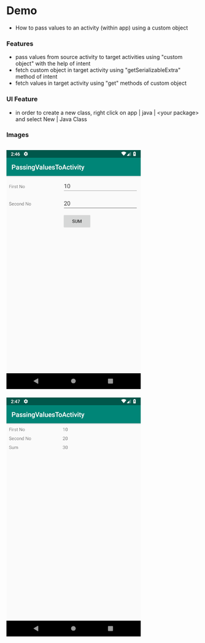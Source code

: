 # Demo
- How to pass values to an activity (within app) using a custom object

### Features
- pass values from source activity to target activities using "custom object" with the help of intent
- fetch custom object in target activity using "getSerializableExtra" method of intent
- fetch values in target activity using "get" methods of custom object

### UI Feature
- in order to create a new class, right click on app | java | &lt;your package&gt; and select New | Java Class

### Images

![01.png](images/01.png?raw=true "01.png")
---
![02.png](images/02.png?raw=true "02.png")